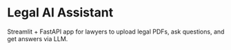 # Legal AI Assistant

Streamlit + FastAPI app for lawyers to upload legal PDFs, ask questions, and get answers via LLM.
